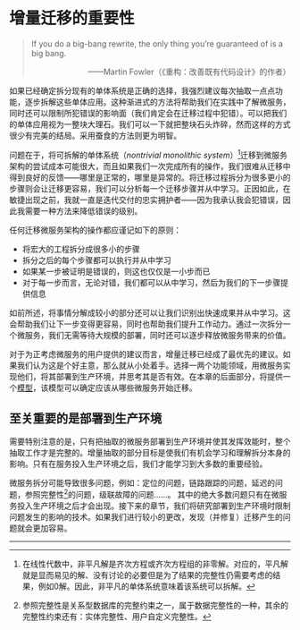 # 增量迁移的重要性

> If you do a big-bang rewrite, the only thing you’re guaranteed of is a big bang.
> <div align="right">——Martin Fowler（《重构：改善既有代码设计》的作者）</div>

如果已经确定拆分现有的单体系统是正确的选择，我强烈建议每次抽取一点点功能，逐步拆解这些单体应用。这种渐进式的方法将帮助我们在实践中了解微服务，同时还可以限制所犯错误的影响面（我们肯定会在迁移过程中犯错）。可以把我们的单体应用视为一整块大理石。我们可以一下就把整块石头炸碎，然而这样的方式很少有完美的结局。采用蚕食的方法则更为明智。

问题在于，将可拆解的单体系统（*nontrivial monolithic system*）[^译注1]迁移到微服务架构的尝试成本可能很大，而且如果我们一次完成所有的操作，我们很难从迁移中得到良好的反馈——哪里是正常的，哪里是异常的。将迁移过程拆分为很多更小的步骤则会让迁移更容易，我们可以分析每一个迁移步骤并从中学习。正因如此，在敏捷出现之前，我就一直是迭代交付的忠实拥护者——因为我承认我会犯错误，因此我需要一种方法来降低错误的级别。

任何迁移微服务架构的操作都应谨记如下的原则：
* 将宏大的工程拆分成很多小的步骤
* 拆分之后的每个步骤都可以执行并从中学习
* 如果某一步被证明是错误的，则这也仅仅是一小步而已
* 对于每一步而言，无论对错，我们都可以从中学习，然后为我们的下一步骤提供信息

如前所述，将事情分解成较小的部分还可以让我们识别出快速成果并从中学习。这会帮助我们让下一步变得更容易，同时也帮助我们提升工作动力。通过一次拆分一个微服务，我们无需等待大规模的部署，同时还可以逐步释放微服务带来的价值。

对于为正考虑微服务的用户提供的建议而言，增量迁移已经成了最优先的建议。如果我们认为这是个好主意，那么就从小处着手。选择一两个功能领域，用微服务实现他们，将其部署到生产环境，并思考其是否有效。在本章的后面部分，将提供一个[模型](A_Combined_Model.md)，该模型可以确定应该从哪些微服务开始迁移。

## 至关重要的是部署到生产环境
需要特别注意的是，只有把抽取的微服务部署到生产环境并使其发挥效能时，整个抽取工作才是完整的。增量抽取的部分目标是使我们有机会学习和理解拆分本身的影响。只有在服务投入生产环境之后，我们才能学习到大多数的重要经验。

微服务拆分可能导致很多问题，例如：定位的问题，链路跟踪的问题，延迟的问题，参照完整性[^译注2]的问题，级联故障的问题……。 其中的绝大多数问题只有在微服务投入生产环境之后才会出现。接下来的章节，我们将研究部署到生产环境时限制问题发生的影响的技术。如果我们进行较小的更改，发现（并修复）迁移产生的问题就会更加容易。

---
[^译注1]: 在线性代数中，非平凡解是齐次方程或齐次方程组的非零解。对应的，平凡解就是显而易见的解、没有讨论的必要但是为了结果的完整性仍需要考虑的结果，例如0解。因此，非平凡的单体系统意味着该系统可以拆解。
[^译注2]: 参照完整性是关系型数据库的完整约束之一，属于数据完整性的一种，其余的完整性约束还有：实体完整性、用户自定义完整性。